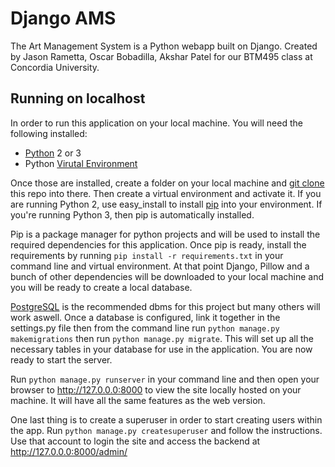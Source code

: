 # Django AMS

The Art Management System is a Python webapp built on Django.
Created by Jason Rametta, Oscar Bobadilla, Akshar Patel for our BTM495 class at Concordia University.

## Running on localhost

In order to run this application on your local machine. You will need the following installed:
- [Python](https://www.python.org/) 2 or 3
- Python [Virutal Environment](https://docs.python.org/3/library/venv.html)

Once those are installed, create a folder on your local machine and [git clone](https://git-scm.com/docs/git-clone) this repo into there.
Then create a virtual environment and activate it. If you are running Python 2, use easy_install to install [pip](https://pypi.python.org/pypi/pip) into your environment. If you're running Python 3, then pip is automatically installed.

Pip is a package manager for python projects and will be used to install the required dependencies for this application.
Once pip is ready, install the requirements by running `pip install -r requirements.txt` in your command line and virtual environment.
At that point Django, Pillow and a bunch of other dependencies will be downloaded to your local machine and you will be ready to create a local database.

[PostgreSQL](http://www.postgresql.org/) is the recommended dbms for this project but many others will work aswell. Once a database is configured, link it together in the settings.py file then from the command line run `python manage.py makemigrations` then run `python manage.py migrate`. This will set up all the necessary tables in your database for use in the application. You are now ready to start the server.

Run `python manage.py runserver` in your command line and then open your browser to http://127.0.0.0:8000 to view the site locally hosted on your machine. It will have all the same features as the web version.

One last thing is to create a superuser in order to start creating users within the app. Run `python manage.py createsuperuser` and follow the instructions. Use that account to login the site and access the backend at http://127.0.0.0:8000/admin/
